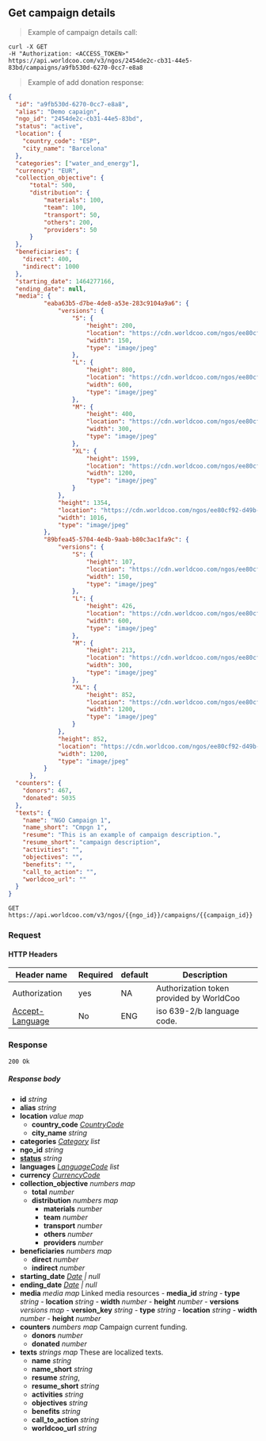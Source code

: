 ## Get campaign details

> Example of campaign details call:

```shell
curl -X GET
-H "Authorization: <ACCESS_TOKEN>"
https://api.worldcoo.com/v3/ngos/2454de2c-cb31-44e5-83bd/campaigns/a9fb530d-6270-0cc7-e8a8
```

> Example of add donation response:

```json
{
  "id": "a9fb530d-6270-0cc7-e8a8",
  "alias": "Demo capaign",
  "ngo_id": "2454de2c-cb31-44e5-83bd",
  "status": "active",
  "location": {
    "country_code": "ESP",
    "city_name": "Barcelona"
  },
  "categories": ["water_and_energy"],
  "currency": "EUR",
  "collection_objective": {
      "total": 500,
      "distribution": {
          "materials": 100,
          "team": 100,
          "transport": 50,
          "others": 200,
          "providers": 50
      }
  },
  "beneficiaries": {
    "direct": 400,
    "indirect": 1000
  },
  "starting_date": 1464277166,
  "ending_date": null,
  "media": {
          "eaba63b5-d7be-4de8-a53e-283c9104a9a6": {
              "versions": {
                  "S": {
                      "height": 200,
                      "location": "https://cdn.worldcoo.com/ngos/ee80cf92-d49b-4b7c-9949-9946750ec451/campaigns/f6425839-1e6f-4dd2-8d4d-593d61f5437f/media/eaba63b5-d7be-4de8-a53e-283c9104a9a6.1479739685956.S.jpg",
                      "width": 150,
                      "type": "image/jpeg"
                  },
                  "L": {
                      "height": 800,
                      "location": "https://cdn.worldcoo.com/ngos/ee80cf92-d49b-4b7c-9949-9946750ec451/campaigns/f6425839-1e6f-4dd2-8d4d-593d61f5437f/media/eaba63b5-d7be-4de8-a53e-283c9104a9a6.1479739685956.L.jpg",
                      "width": 600,
                      "type": "image/jpeg"
                  },
                  "M": {
                      "height": 400,
                      "location": "https://cdn.worldcoo.com/ngos/ee80cf92-d49b-4b7c-9949-9946750ec451/campaigns/f6425839-1e6f-4dd2-8d4d-593d61f5437f/media/eaba63b5-d7be-4de8-a53e-283c9104a9a6.1479739685956.M.jpg",
                      "width": 300,
                      "type": "image/jpeg"
                  },
                  "XL": {
                      "height": 1599,
                      "location": "https://cdn.worldcoo.com/ngos/ee80cf92-d49b-4b7c-9949-9946750ec451/campaigns/f6425839-1e6f-4dd2-8d4d-593d61f5437f/media/eaba63b5-d7be-4de8-a53e-283c9104a9a6.1479739685956.XL.jpg",
                      "width": 1200,
                      "type": "image/jpeg"
                  }
              },
              "height": 1354,
              "location": "https://cdn.worldcoo.com/ngos/ee80cf92-d49b-4b7c-9949-9946750ec451/campaigns/f6425839-1e6f-4dd2-8d4d-593d61f5437f/media/eaba63b5-d7be-4de8-a53e-283c9104a9a6.1479739685956.original.jpg",
              "width": 1016,
              "type": "image/jpeg"
          },
          "89bfea45-5704-4e4b-9aab-b80c3ac1fa9c": {
              "versions": {
                  "S": {
                      "height": 107,
                      "location": "https://cdn.worldcoo.com/ngos/ee80cf92-d49b-4b7c-9949-9946750ec451/campaigns/f6425839-1e6f-4dd2-8d4d-593d61f5437f/media/89bfea45-5704-4e4b-9aab-b80c3ac1fa9c.1479739676674.S.jpg",
                      "width": 150,
                      "type": "image/jpeg"
                  },
                  "L": {
                      "height": 426,
                      "location": "https://cdn.worldcoo.com/ngos/ee80cf92-d49b-4b7c-9949-9946750ec451/campaigns/f6425839-1e6f-4dd2-8d4d-593d61f5437f/media/89bfea45-5704-4e4b-9aab-b80c3ac1fa9c.1479739676674.L.jpg",
                      "width": 600,
                      "type": "image/jpeg"
                  },
                  "M": {
                      "height": 213,
                      "location": "https://cdn.worldcoo.com/ngos/ee80cf92-d49b-4b7c-9949-9946750ec451/campaigns/f6425839-1e6f-4dd2-8d4d-593d61f5437f/media/89bfea45-5704-4e4b-9aab-b80c3ac1fa9c.1479739676674.M.jpg",
                      "width": 300,
                      "type": "image/jpeg"
                  },
                  "XL": {
                      "height": 852,
                      "location": "https://cdn.worldcoo.com/ngos/ee80cf92-d49b-4b7c-9949-9946750ec451/campaigns/f6425839-1e6f-4dd2-8d4d-593d61f5437f/media/89bfea45-5704-4e4b-9aab-b80c3ac1fa9c.1479739676674.XL.jpg",
                      "width": 1200,
                      "type": "image/jpeg"
                  }
              },
              "height": 852,
              "location": "https://cdn.worldcoo.com/ngos/ee80cf92-d49b-4b7c-9949-9946750ec451/campaigns/f6425839-1e6f-4dd2-8d4d-593d61f5437f/media/89bfea45-5704-4e4b-9aab-b80c3ac1fa9c.1479739676674.original.jpg",
              "width": 1200,
              "type": "image/jpeg"
          }
      },
  "counters": {
    "donors": 467,
    "donated": 5035
  },
  "texts": {
    "name": "NGO Campaign 1",
    "name_short": "Cmpgn 1",
    "resume": "This is an example of campaign description.",
    "resume_short": "campaign description",
    "activities": "",
    "objectives": "",
    "benefits": "",
    "call_to_action": "",
    "worldcoo_url": ""
  }
}
```

`GET https://api.worldcoo.com/v3/ngos/{{ngo_id}}/campaigns/{{campaign_id}}`

### Request

#### HTTP Headers

Header name | Required | default | Description
---------- | ------- | ------- | -------
Authorization | yes | NA | Authorization token provided by WorldCoo
[Accept-Language](https://www.w3.org/Protocols/rfc2616/rfc2616-sec14.html#sec14.4) | No | ENG | iso 639-2/b language code.

### Response

`200 Ok`

##### Response body

- **id** *string*
- **alias** *string*
- **location** *value map*
  - **country_code** *[CountryCode](#country-standar)*
  - **city_name** *string*
- **categories** *[Category](#campaign-categories) list*
- **ngo_id** *string*
- **[status](#campaign-statuses)** *string*
- **languages** *[LanguageCode](#language-standar) list*
- **currency** *[CurrencyCode](#currency-standar)*
- **collection_objective** *numbers map*
  - **total** *number*
  - **distribution** *numbers map*
      - **materials** *number*
      - **team** *number*
      - **transport** *number*
      - **others** *number*
      - **providers** *number*
- **beneficiaries** *numbers map*
  - **direct** *number*
  - **indirect** *number*
- **starting_date** *[Date](#date-standar) | null*
- **ending_date** *[Date](#date-standar) | null*
- **media** *media map* Linked media resources
      - **media_id** *string*
          - **type** *string*
          - **location** *string*
          - **width** *number*
          - **height** *number*
          - **versions** *versions map*
            - **version_key** *string*
                - **type** *string*
                - **location** *string*
                - **width** *number*
                - **height** *number*
- **counters** *numbers map* Campaign current funding.
  - **donors** *number*
  - **donated** *number*
- **texts** *strings map* These are localized texts.
  - **name** *string*
  - **name_short** *string*
  - **resume** *string*,
  - **resume_short** *string*
  - **activities** *string*
  - **objectives** *string*
  - **benefits** *string*
  - **call_to_action** *string*
  - **worldcoo_url** *string*
